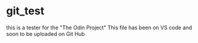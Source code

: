 # git_test
this is a tester for the "The Odin Project" This file has been on VS code and soon to be uploaded on Git Hub
